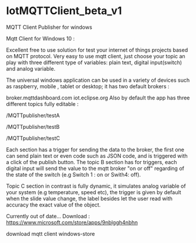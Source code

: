 # IotMQTTClient_beta_v1
MQTT Client Publisher for windows

Mqtt Client for Windows 10 :

Excellent free to use solution for test your internet of things projects based on MQTT protocol. Very easy to use mqtt client, just choose your topic an play with three different type of variables: plain text, digital input(switch) and analog variable.

The universal windows application can be used in a variety of devices such as raspberry, mobile , tablet or desktop; it has two default brokers :

broker.mqttdashboard.com
iot.eclipse.org
Also by default the app has three different topics fully editable :

/MQTTpublisher/testA

/MQTTpublisher/testB

/MQTTpublisher/testC

Each section has a trigger for sending the data to the broker, the first one can send plain text or even code such as JSON code, and is triggered with a click of the publish button. The topic B section has for triggers, each digital input will send the value to the mqtt broker "on or off" regarding of the state of the switch (e.g Switch 1 : on  or  Swith4: off).

Topic C section in contrast is fully dynamic, it simulates analog variable of your system (e.g temperature, speed etc), the trigger is given by default when the slide value change, the label besides let the user read with accuracy the exact value of the object.


Currently out of date...
Download : https://www.microsoft.com/store/apps/9nblggh4nbhn

download mqtt client windows-store










